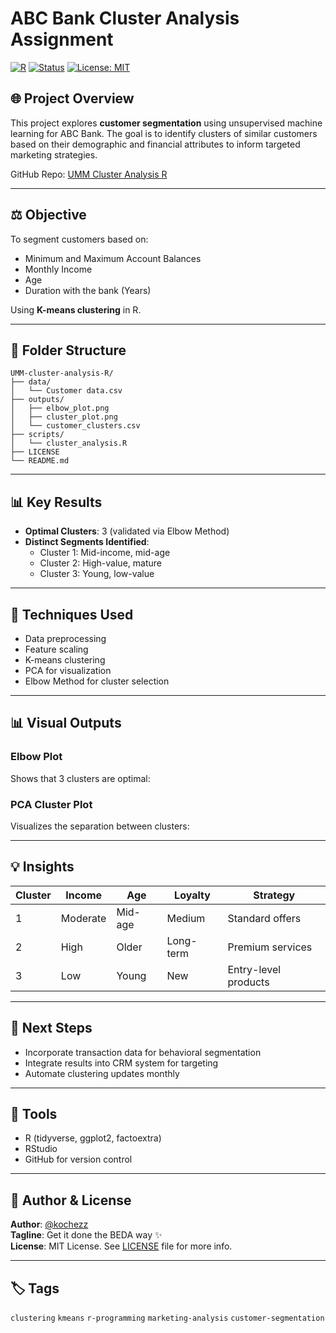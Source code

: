 # ABC Bank Cluster Analysis Assignment

[![R](https://img.shields.io/badge/Built%20With-R-blue?logo=r)](https://www.r-project.org/)
[![Status](https://img.shields.io/badge/Status-Complete-brightgreen.svg)]()
[![License: MIT](https://img.shields.io/badge/License-MIT-yellow.svg)](./LICENSE)

## 🌐 Project Overview

This project explores **customer segmentation** using unsupervised machine learning for ABC Bank. The goal is to identify clusters of similar customers based on their demographic and financial attributes to inform targeted marketing strategies.

GitHub Repo: [UMM Cluster Analysis R](https://github.com/kochezz/UMM-cluster-analysis-R)

---

## ⚖️ Objective

To segment customers based on:

- Minimum and Maximum Account Balances
- Monthly Income
- Age
- Duration with the bank (Years)

Using **K-means clustering** in R.

---

## 📂 Folder Structure

```
UMM-cluster-analysis-R/
├── data/
│   └── Customer data.csv
├── outputs/
│   ├── elbow_plot.png
│   ├── cluster_plot.png
│   └── customer_clusters.csv
├── scripts/
│   └── cluster_analysis.R
├── LICENSE
└── README.md
```

---

## 📊 Key Results

- **Optimal Clusters**: 3 (validated via Elbow Method)
- **Distinct Segments Identified**:
  - Cluster 1: Mid-income, mid-age
  - Cluster 2: High-value, mature
  - Cluster 3: Young, low-value

---

## 🔬 Techniques Used

- Data preprocessing
- Feature scaling
- K-means clustering
- PCA for visualization
- Elbow Method for cluster selection

---

## 📊 Visual Outputs

### Elbow Plot

Shows that 3 clusters are optimal:

### PCA Cluster Plot

Visualizes the separation between clusters:

---

## 💡 Insights

| Cluster | Income   | Age     | Loyalty   | Strategy             |
| ------- | -------- | ------- | --------- | -------------------- |
| 1       | Moderate | Mid-age | Medium    | Standard offers      |
| 2       | High     | Older   | Long-term | Premium services     |
| 3       | Low      | Young   | New       | Entry-level products |

---

## 📅 Next Steps

- Incorporate transaction data for behavioral segmentation
- Integrate results into CRM system for targeting
- Automate clustering updates monthly

---

## 🚀 Tools

- R (tidyverse, ggplot2, factoextra)
- RStudio
- GitHub for version control

---

## 📅 Author & License

**Author**: [@kochezz](https://github.com/kochezz)  
**Tagline**: Get it done the BEDA way ✨  
**License**: MIT License. See [LICENSE](./LICENSE) file for more info.

---

## 🏷️ Tags

`clustering` `kmeans` `r-programming` `marketing-analysis` `customer-segmentation`
